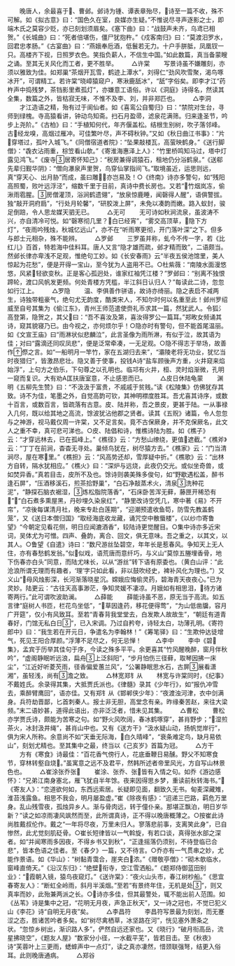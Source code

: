 <!-- { "loadSidebar": true } -->
　　晚唐人，余最喜于、曹邺。邺诗为锺、谭表章殆尽，诗至一篇不收，殊不可解。如《拟古意》曰：“国色久在室，良媒亦生疑。”不惟说尽寻声逐影之士，即端木氏之莫容少贬，亦已刻划须眉矣。《塞下曲》曰：“战鼓声未齐，乌鸢已相贺。”《长城曲》曰：“死者倍堪伤，僵尸犹抱杵。”《戍客南归》曰：“莫渡汨罗水，回君忠孝肠。”《古宴曲》曰：“燕娥奉卮酒，低鬟若无力。十户手胼胝，凤凰钗一只。高楼齐下视，日照罗衣色。笑指负薪人，不信生中国。”如此数篇，真当备蒙瞍之诵。至其无关风化而工者，更不胜举。
　　△许棠
　　写景诗虽不嫌雕刻，亦须以雅致为佳。如郑巢“茶烟开瓦雪，鹤迹上潭水”，刘得仁“劲风吹雪聚，渴鸟啄冰开”，可谓精工。若许棠“晓嶂猿窥户，寒湫鹿舐冰”，“舐”字俗矣。即李才江“药杵声中捣残梦，茶铛影里煮孤灯”，亦嫌意工语俗。许以《洞庭》诗得名，然读其全集，数篇之外，皆枯寂无味，不惟不及李、刘，并非郑匹也。
　　△李洞
　　才江造语之精，殆有过于阆仙者。如《喜鸾公自蜀归》曰：“禁院对生台，寻师到绿槐。寺高猿看讲，钟动鸟知斋。扫石月盈帚，滤泉花满筛。归来逢圣节，吟步上尧阶。”《古柏》曰：“手植知何代，年齐偃盖松。结根生别树，吹子落邻峰。古经龙嗅，高烟过雁冲。可佳繁叶尽，声不碍秋钟。”又如《秋日曲江书事》：“片穿塔过，孤叶入城飞。”《同僧宿道者院》：“坠果敲楼瓦，高萤映鹤身。”《送行脚僧》：“毳衣沾雨重，棕笠看山欹。”《寄淮海惠泽上人》：“竹里桥鸣知马过，塔中灯露见鸿飞。”《废寺居寄怀知己》：“税房兼得调猿石，租地仍分浴鹤泉。”《送郗先辈归觐华阴》：“僧向瀑泉声里贺，鸟穿仙掌指间飞。”取境虽近，运思则远，真“穿天心、出月胁”而成，虽曰雕，亦岂易及！○《终南》诗亦多警句，如“残阳高照蜀，败叶远浮泾”，缩数千里于目前，真诗中费长房也。又若“竹烟岚冻，偷湫雨雹腥。房僧灌顶，浴涧鹤遗翎”，“放泉惊鹿睡，闻磬得人醒”，语俱警拔。独“敲开洞府扃”，“行处月轮馨”，“研胶泼上屏”，未免以凑韵而嫩。路入蚁封，骏足倒踣，令人思龙媒天驷无已。
　　△无可
　　无可诗如秋涧流泉，虽波涛不兴，亦自清冷可悦。如“磬寒彻几里？白已经宵”，“雾交高顶草，隐下方灯”，“夜雨吟残烛，秋城忆远山”，亦不在“听雨寒更彻，开门落叶深”之下。但多与郎士元相杂，殊不能辨。
　　△罗邺
　　三罗虽并称，虬今不传一字，若《比红儿》百首，特若海中佳料耳。唐人又言“隐才雄而疏，邺才精而致”，二语颇当。然邺长律亦卑浅不足观，惟绝句工妙。如《长安春雨》云“半夜五侯池馆里，美人惊起为花愁”，便是开得一宝山，至今犹为人盗用不已。○杜紫薇：“南陵水面漫悠悠，风紧轻欲变秋。正是客心孤迥处，谁家红袖凭江楼？”罗邺曰：“别离不独恨蹄轮，渡口风帆发更频。何处青楼方凭槛，半江斜日认归人？”每读此二诗，忽忽如行江上。
　　△罗隐
　　温、李俱善作骈语，故诗亦绮丽。隐之表启不减两生，诗独带粗豪气，绝句尤无韵度，酷类宋人，不知尔时何以名重至此！邺州罗绍威至自号其集为《偷江东》，青州王师范遣使赍礼币求其一篇，然犹武人。令狐氵高登第，隐贺之，其父曰：“吾不喜汝及第，喜汝得罗公一篇耳。”郑畋女频诵其诗，窥其貌寝乃已。由今视之，亦何烦尔乎！○隐亦时有警句，但不能首尾温丽。如《文宣王庙》曰“雨淋状似悲麟泣”，此言圣像为雨所淋，有似于泣，故其语为佳；对曰“露滴还同叹凤悲”，便是泛常牵凑，一无足观。○隐不得志于举场，故善作傺之言。如“一船明月一竿竹，家在五湖归去来”，“灞陵老将无功业，犹忆当时夜猎归”，皆激昂悲壮。隐又善于使事，投钱Α诗“盐车顾後声方重，火井窥来焰始浮”，上句方之伯乐，下句尊之以孔明也。临邛有火井，桓、灵时焰渐微，孔明一窥而复识。大有劝Α匡扶唐室意，不止感恩而已。
　　△皮日休陆龟蒙
　　渊明《五柳先生赞》曰：“不汲汲于富贵，不戚戚于贫贱。”读《松陵集》仿佛犹存其致。诗不为佳，笔墨之外，自觉高韵可钦，其神明襟度胜耳。吾尤喜其诗序，或数十百言，或数百言，皆疏落有古意。皮、陆并称，吾之景皮，更甚于陆。一从事禄入几何，既以给其地之高流，馀波犹沾他郡之贤者。读其《五贶》诸篇，令人忽忽与之神游，视马戴仅周一许棠，又不足言矣。竟不古保厥身，并不克保厥名，此文人之重不幸，真可悲可涕也。○皮、陆倡和诗，惟樵诗陆为胜。如《樵子》云：“才穿远林去，已在孤峰上。”《樵径》云：“方愁山缭绕，更值遮截。”《樵斧》云：“丁丁在前涧，杳杳无寻处。巢倾鸟犹在，树尽猿方去。”《樵家》云：“门当清涧尽，屋在寒里。”《樵担》云：“风高势还却，雪厚疑中折。”《樵歌》云：“出林方自转，隔水犹相应。”《樵火》曰：“深炉与远烧，此夜仍交光。或似坐奇兽，或如焚异香。”真若目击，皮所不及也。馀诗则袭美殊多俊句，如“野歇遇松盖，醉书逢石屏”，“压酒移溪石，煎茶拾野巢”，“白石净敲蒸术火，清泉洗种花泥”，“静探石脑衣裾湿，炼松脂院落香”，“石床卧苦浑无藓，藤匣开稀恐有”，“白石煮多熏屋黑，丹砂埋久染泉红”，“静里改诗空凭几，寒中著《易》不开帘”，“凉後每谋清月社，晚来专赴白莲期”，“迎潮预遣收鱼笱，防雪先教盖鹤笼”，又《送日本僧归国》“取经海底收龙藏，诵咒空中散蜃楼”，《以纱巾寄鲁望》“今朝定见看花侧，明日应闻漉酒香”，较陆诗更觉醒目。○集中诗亦多近宋词，吴体尤为可憎。四声、叠韵，离合、回文，俱无意味。吾之重之，以其文，以其人。○鲁望《自遣》诗曰：“数尺游丝坠碧空，年年长是惹春风。争知天上无人住，亦有春愁鹤发翁。”似似戏，语荒唐而意纤巧，与义山“莫惊五塍埋香骨，地下伤春亦白头”同意，而陆尤味长，以从“游丝”转下语有原委也。（黄白山评：“此沧浪所谓无理而有趣者，‘理’字只如此看，非以鼓吹经史，裨补风化为理也。”）又义山“母风烛影深，长河渐落晓星沉。嫦娥应悔偷灵药，碧海青天夜夜心。”已为灵妙。陆更云：“古往天高事渺茫，争知灵媛不凄凉。月娥如有相思泪，待方诸寄两行。”此可谓吹波助澜。
　　△薛能
　　薛能诗虽不恶，原无当于高流。如五言律“庭树人书匝，栏花鸟坐低”，“草因逢药，移花便得莺”，“为山低凿牖，容月广开筵”，仅小有风致耳。至若“青春背我堂堂去，白发欺人故故生”，“朝廷有道青春好，门馆无私白日”，已入宋调。乃过自矜夸，诗轻太白，功薄孔明。《寄符郎中》曰：“我生若在开元日，争遣名为李翰林！”《筹笔驿》曰：“生欺仲达徒增气，死见王阳合厚颜。”浮薄不足尽之，何无忌惮！
　　△李中
　　李中《碧集》，孟宾于历举其佳句于序，今读之殊多平平。余更喜其“竹风醒晚醉，窗月伴秋吟”，“虚阁静眠听远浪，扁舟上泛斜阳”，“步月怕伤三径藓，取琴因拂一床尘”，“江近好听菱芡雨，径香偏爱蕙兰风”，“公署静眠思水石，古屏展看潇湘”，虽轻浅，尚有澹之致。
　　△林宽郑钅从
　　林宽与许棠同时，《纪事》不戴姓氏。余录得其集，大抵贾氏派也。《律髓》录其《少年行》，如“报仇冲雪去，乘醉臂鹰回”，语亦佳。又有郑钅从《邯郸侠少年》：“夜渡浊河津，衣中剑满身。兵符劫晋鄙，匕首刺秦人。报士非无胆，高堂念有亲。昨缘秦苦赵，来往大梁频。”末二语妙甚，道得此语出，亦非泛泛者，惜未见其集。
　　△曹松
　　曹松亦学贾氏诗，颇能为苦寒之句。如“野火风吹阔，春冰鹤啄穿”，甚肖野步；“湿煎茶火，冰封汲井绳”，甚肖山中也。又有《送方干》“汲水疑山动，扬帆觉岸行”，俱为宋人所称。余意尚不如“天垂无际海，白久晴峰”，“衰条难定鸟，缺月易依山”，刻划尤精也。至其集中之最，终当以《己亥岁》首篇为冠。
　　△方干
　　方有《寒食》诗最佳：“百花香气傍行人，花底垂鞭日易醺。野父不知寒食节，穿林转壑自烧。”虽寓意之远不及君平，然韩所述者帝里风光，方自写山林景色也。
　　△崔涂张乔张
　　崔涂、张乔、张皆有入情之句。如乔《游边感怀》：“兄弟江南身塞北，雁飞犹自半年馀。夜来因得思乡梦，重读前秋转海书。”《寄友人》：“恋道欲何如，东西远索居。长疑即见面，翻致久无书。甸麦深藏雉，淮苔浅露鱼。相思不我会，明月屡盈虚。”崔《除夜有感》：“迢递三巴路，羁危万里身。乱山残雪夜，孤烛异乡人。渐与骨肉远，转于僮仆亲。那堪正飘泊，明日岁华新？”读之如凉雨凄风飒然而至，此所谓真诗，正不得以晚唐概薄之。○按崔此诗尚胜戴叔伦作。戴之“一年将尽夜，万里未归人。寥落悲前事，支离笑此身”，已自惨然，此尤觉刻肌砭骨。○崔长短律皆以一气斡旋，有若口谈，真得张水部之深者。如“并闻寒雨多因夜，不得乡书又到秋”，“正逢摇落仍须别，不待登临已合悲”，皆本色语之佳者。至《春夕》一篇，又不待言。○乔亦有一气贯串之妙，尤能作景语。如《华山》：“树黏青霭合，崖夹白浓。”《赠敬亭僧》：“砌木欹临水，窗峰直倚天。”《沿汉东归》：“绝壁衔寺，空江雪洒船。”《题郑侍御蓝田别业》：“霞朝入镜，猿鸟夜窥灯。”《送许棠》：“夜火山头市，春江树杪船。”《思宜春寄友人》：“断虹全岭雨，斜月半溪烟。”至若“有景终年住，无机是处”，则又真率而妙，此殆兼两派之长。○诗亦多佳，但其最警处，辄不能出前人范围。如《丛苇》诗是集中之冠，“花明无月夜，声急正秋天”，又一诗之冠也，不觉已犯义山《李花》诗“自明无月夜”矣。
　　△李昌符
　　李昌符写景最为刻划，而无蹇涩之态，胜诸苦吟者多矣。如“树尽禽栖草，冰坚路在河”，恍见塞外萧条之状。“忽惊乡树出，渐识路人多”，俨然自远还家也。又《晓行》“破月衔高岳，流星拂晓空”，《题友人屋》“数家分小径，一水截平芜”，皆若目击。至《秋夜》诗“芙蓉叶上三更雨，蟋蟀声中一点灯”，读之真亦凄然，惜颈联强弩，结更入俗耳。此则晚唐通病。
　　△郑谷
